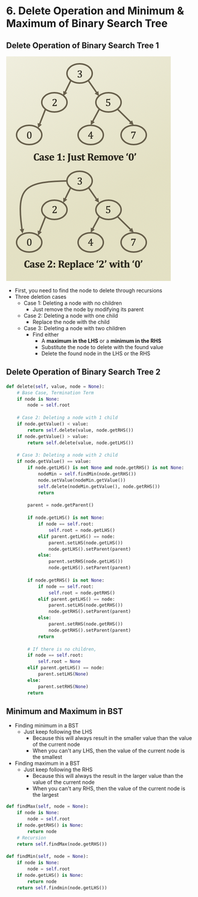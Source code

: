 # 6. Delete Operation and Minimum & Maximum of Binary Search Tree

## Delete Operation of Binary Search Tree 1

![](.gitbook/assets/2019-12-23-7.31.04.png)

* First, you need to find the node to delete through recursions
* Three deletion cases
  * Case 1: Deleting a node with no children
    * Just remove the node by modifying its parent
  * Case 2: Deleting a node with one child
    * Replace the node with the child
  * Case 3: Deleting a node with two children
    * Find either
      * A **maximum in the LHS** or a **minimum in the RHS**
      * Substitute the node to delete with the found value
      * Delete the found node in the LHS or the RHS

## Delete Operation of Binary Search Tree 2

```python
def delete(self, value, node = None):
    # Base Case, Termination Term
    if node is None:
        node = self.root

    # Case 2: Deleting a node with 1 child
    if node.getValue() < value:
        return self.delete(value, node.getRHS())
    if node.getValue() > value:
        return self.delete(value, node.getLHS())

    # Case 3: Deleting a node with 2 child
    if node.getValue() == value:
        if node.getLHS() is not None and node.getRHS() is not None:
            nodeMin = self.findMin(node.getRHS())
            node.setValue(nodeMin.getValue())
            self.delete(nodeMin.getValue(), node.getRHS())
            return
        
        parent = node.getParent()

        if node.getLHS() is not None:
            if node == self.root:
                self.root = node.getLHS()
            elif parent.getLHS() == node:
                parent.setLHS(node.getLHS())
                node.getLHS().setParent(parent)
            else:
                parent.setRHS(node.getLHS())
                node.getLHS().setParent(parent)
        
        if node.getRHS() is not None:
            if node == self.root:
                self.root = node.getRHS()
            elif parent.getLHS() == node:
                parent.setLHS(node.getRHS())
                node.getRHS().setParent(parent)
            else:
                parent.setRHS(node.getRHS())
                node.getRHS().setParent(parent)
            return
        
        # If there is no children,
        if node == self.root:
            self.root = None
        elif parent.getLHS() == node:
            parent.setLHS(None)
        else:
            parent.setRHS(None)
        return
```

## Minimum and Maximum in BST

* Finding minimum in a BST
  * Just keep following the LHS
    * Because this will always result in the smaller value than the value of the current node
    * When you can't any LHS, then the value of the current node is the smallest
* Finding maximum in a BST
  * Just keep following the RHS
    * Because this will always the result in the larger value than the value of the current node
    * When you can't any RHS, then the value of the current node is the largest

```python
def findMax(self, node = None):
    if node is None:
        node = self.root
    if node.getRHS() is None:
        return node
    # Recursion
    return self.findMax(node.getRHS())

def findMin(self, node = None):
    if node is None:
        node = self.root
    if node.getLHS() is None:
        return node
    return self.findmin(node.getLHS())
```



